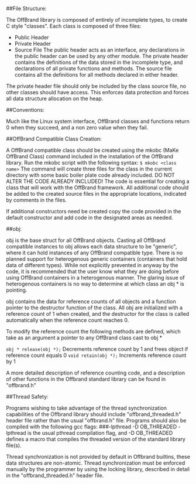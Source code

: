 ##File Structure:

The OffBrand library is composed of entirely of incomplete types, to create C 
style "classes". Each class is composed of three files:
  - Public Header
  - Private Header
  - Source File
The public header acts as an interface, any declarations in the public header
can be used by any other module. The private header contains the definitions
of the data stored in the incomplete type, and declarations of all private
functions and methods. The source file contains all the definitions for all 
methods declared in either header.

The private header file should only be included by the class source file, no
other classes should have access. This enforces data protection and forces all
data structure allocation on the heap.


##Conventions:

Much like the Linux system interface, OffBrand classes and functions return 0 
when they succeed, and a non zero value when they fail.


##OffBrand Compatible Class Creation:

A OffBrand compatible class should be created using the mkobc (MaKe OffBrand
Class) command included in the installation of the OffBrand library. Run the 
mkobc script with the following syntax:
  `$ mkobc <class name>`
The command will create three files for the class in the current directory with
some basic boiler plate code already included. DO NOT ALTER THE CODE ALREADY
INCLUDED! The code is essential for creating a class that will work with the
OffBrand framework. All additional code should be added to the created source
files in the appropriate locations, indicated by comments in the files.

If additional constructors need be created copy the code provided in the default
constructor and add code in the designated areas as needed.

##obj:

obj is the base struct for all OffBrand objects. Casting all OffBrand
compatible instances to obj allows each data structure to be "generic", where
it can hold instances of any OffBrand compatible type. There is no planned
support for heterogenous generic containers (containers that hold data of
different types). While not explicitly prevented in anyway by the code, it is
recommended that the user know what they are doing before using OffBrand
containers in a heterogenous manner. The glaring issue of heterogenous
containers is no way to determine at which class an obj * is pointing.

obj contains the data for reference counts of all objects and a function
pointer to the destructor function of the class. All obj are initialized with
a reference count of 1 when created, and the destructor for the class is called
automatically when the reference count reaches 0.

To modify the reference count the following methods are defined, which take as
an argument a pointer to any OffBrand class cast to obj *

  `obj * release(obj *);` Decrements reference count by 1 and frees object if
                            reference count equals 0
  `void retain(obj *);` Increments reference count by 1

A more detailed description of reference counting code, and a description of
other functions in the Offbrand standard library can be found in "offbrand.h"

##Thread Safety:

Programs wishing to take advantage of the thread synchronization capabilities of
the Offbrand library should include "offbrand_threaded.h" header file rather
than the usual "offbrand.h" file. Programs should also be compiled with the
following gcc flags:
  ###-lpthread -D OB_THREADED
-lpthread is the usual pthread compilation flag, and -D OB_THREADED defines a
macro that compiles the threaded version of the standard library file(s).

Thread synchronization is not provided by default in Offbrand builtins, these
data structures are non-atomic. Thread synchronization must be enforced manually
by the programmer by using the locking library, described in detail in the
"offbrand_threaded.h" header file.
